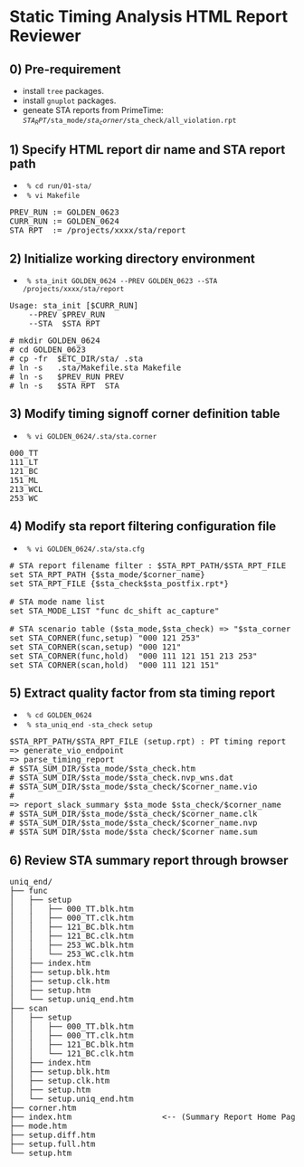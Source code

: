 # Static Timing Analysis HTML Report Reviewer
## 0) Pre-requirement

+ install <code>tree</code> packages.
+ install <code>gnuplot</code> packages.
+ geneate STA reports from PrimeTime: 
  <code>$STA_RPT/$sta_mode/$sta_corner/$sta_check/all_violation.rpt</code>

## 1) Specify HTML report dir name and STA report path

+ <code> % cd run/01-sta/ </code>
+ <code> % vi Makefile </code>

<pre>
PREV_RUN := GOLDEN_0623
CURR_RUN := GOLDEN_0624
STA_RPT  := /projects/xxxx/sta/report
</pre>

## 2) Initialize working directory environment

+ <code> % sta_init GOLDEN_0624 --PREV GOLDEN_0623 --STA /projects/xxxx/sta/report</code>

<pre>
Usage: sta_init [$CURR_RUN]
    --PREV $PREV_RUN
    --STA  $STA_RPT
</pre>

<pre>
# mkdir GOLDEN_0624 
# cd GOLDEN_0623
# cp -fr  $ETC_DIR/sta/ .sta
# ln -s   .sta/Makefile.sta Makefile
# ln -s   $PREV_RUN PREV
# ln -s   $STA_RPT  STA
</pre>

## 3) Modify timing signoff corner definition table

+ <code> % vi GOLDEN_0624/.sta/sta.corner </code>

<pre>
000_TT
111_LT
121_BC
151_ML
213_WCL
253_WC
</pre>

## 4) Modify sta report filtering configuration file

+ <code> % vi GOLDEN_0624/.sta/sta.cfg </code>

<pre>
# STA report filename filter : $STA_RPT_PATH/$STA_RPT_FILE
set STA_RPT_PATH {$sta_mode/$corner_name}
set STA_RPT_FILE {$sta_check$sta_postfix.rpt*}

# STA mode name list
set STA_MODE_LIST "func dc_shift ac_capture"

# STA scenario table ($sta_mode,$sta_check) => "$sta_corner ...."
set STA_CORNER(func,setup) "000 121 253"
set STA_CORNER(scan,setup) "000 121"
set STA_CORNER(func,hold)  "000 111 121 151 213 253"
set STA_CORNER(scan,hold)  "000 111 121 151"
</pre>

## 5) Extract quality factor from sta timing report

+ <code> % cd GOLDEN_0624 </code>
+ <code> % sta_uniq_end -sta_check setup </code>

<pre>
$STA_RPT_PATH/$STA_RPT_FILE (setup.rpt) : PT timing report
=> generate_vio_endpoint
=> parse_timing_report
# $STA_SUM_DIR/$sta_mode/$sta_check.htm
# $STA_SUM_DIR/$sta_mode/$sta_check.nvp_wns.dat
# $STA_SUM_DIR/$sta_mode/$sta_check/$corner_name.vio
#
=> report_slack_summary $sta_mode $sta_check/$corner_name
# $STA_SUM_DIR/$sta_mode/$sta_check/$corner_name.clk
# $STA_SUM_DIR/$sta_mode/$sta_check/$corner_name.nvp
# $STA_SUM_DIR/$sta_mode/$sta_check/$corner_name.sum
</pre>

## 6) Review STA summary report through browser

<pre>
uniq_end/
├── func
│   ├── setup
│   │   ├── 000_TT.blk.htm
│   │   ├── 000_TT.clk.htm
│   │   ├── 121_BC.blk.htm
│   │   ├── 121_BC.clk.htm
│   │   ├── 253_WC.blk.htm
│   │   └── 253_WC.clk.htm
│   ├── index.htm
│   ├── setup.blk.htm
│   ├── setup.clk.htm
│   ├── setup.htm
│   └── setup.uniq_end.htm
├── scan
│   ├── setup
│   │   ├── 000_TT.blk.htm
│   │   ├── 000_TT.clk.htm
│   │   ├── 121_BC.blk.htm
│   │   └── 121_BC.clk.htm
│   ├── index.htm
│   ├── setup.blk.htm
│   ├── setup.clk.htm
│   ├── setup.htm
│   └── setup.uniq_end.htm
├── corner.htm
├── index.htm                   <-- (Summary Report Home Page)
├── mode.htm
├── setup.diff.htm
├── setup.full.htm
└── setup.htm
</prev>

